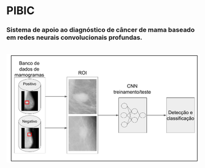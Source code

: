 # PIBIC

### Sistema de apoio ao diagnóstico de câncer de mama baseado em redes neurais convolucionais profundas.

<br>
<img src="figura2.png"/> 
<br>





